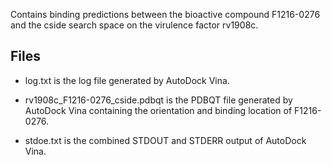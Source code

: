 Contains binding predictions between the bioactive compound F1216-0276 and the cside search space on the virulence factor rv1908c.

## Files

- log.txt is the log file generated by AutoDock Vina.

- rv1908c_F1216-0276_cside.pdbqt is the PDBQT file generated by AutoDock Vina containing the orientation and binding location of F1216-0276.

- stdoe.txt is the combined STDOUT and STDERR output of AutoDock Vina.


